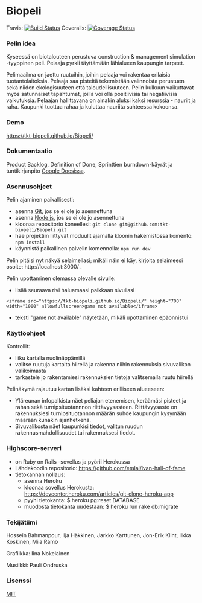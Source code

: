 # Biopeli 

Travis: [![Build Status](https://travis-ci.org/tkt-biopeli/Biopeli.svg?branch=master)](https://travis-ci.org/tkt-biopeli/Biopeli)
Coveralls: [![Coverage Status](https://coveralls.io/repos/github/tkt-biopeli/Biopeli/badge.svg?branch=master)](https://coveralls.io/github/tkt-biopeli/Biopeli?branch=master)

### Pelin idea

Kyseessä on biotalouteen perustuva construction & management simulation -tyyppinen peli. Pelaaja pyrkii täyttämään lähialueen kaupungin tarpeet.

Pelimaailma on jaettu ruutuihin, joihin pelaaja voi rakentaa erilaisia tuotantolaitoksia. Pelaaja saa pisteitä tekemistään valinnoista perustuen sekä niiden ekologisuuteen että taloudellisuuteen. Pelin kulkuun vaikuttavat myös satunnaiset tapahtumat, joilla voi olla positiivisia tai negatiivisia vaikutuksia. Pelaajan hallittavana on ainakin aluksi kaksi resurssia - nauriit ja raha. Kaupunki tuottaa rahaa ja kuluttaa nauriita suhteessa kokoonsa.

### Demo

https://tkt-biopeli.github.io/Biopeli/

### Dokumentaatio
Product Backlog, Definition of Done, Sprinttien burndown-käyrät ja tuntikirjanpito [Google Docsissa](https://docs.google.com/spreadsheets/d/1jGGEMFrbdNQ7DfI0Ranoajh7EyWghUSOJsJR0W0MmUg/edit?usp=sharing).

### Asennusohjeet
Pelin ajaminen paikallisesti:
- asenna [Git](https://git-scm.com/book/en/v2/Getting-Started-Installing-Git), jos se ei ole jo asennettuna
- asenna [Node.js](https://nodejs.org/en/download/package-manager/), jos se ei ole jo asennettuna
- kloonaa repositorio koneellesi: `git clone git@github.com:tkt-biopeli/Biopeli.git`
- hae projektiin liittyvät moduulit ajamalla kloonin hakemistossa komento: `npm install`
- käynnistä paikallinen palvelin komennolla: `npm run dev`

Pelin pitäisi nyt näkyä selaimellasi; mikäli näin ei käy, kirjoita selaimeesi osoite: http://localhost:3000/ .

Pelin upottaminen olemassa olevalle sivulle:
- lisää seuraava rivi haluamaasi paikkaan sivullasi
```
<iframe src="https://tkt-biopeli.github.io/Biopeli/" height="700" width="1000" allowfullscreen>game not available</iframe>
```
- teksti "game not available" näytetään, mikäli upottaminen epäonnistui

### Käyttöohjeet
Kontrollit:
- liiku kartalla nuolinäppämillä
- valitse ruutuja kartalta hiirellä ja rakenna niihin rakennuksia sivuvalikon valikoimasta
- tarkastele jo rakentamiesi rakennuksien tietoja valitsemalla ruutu hiirellä

Pelinäkymä rajautuu kartan lisäksi kahteen erilliseen alueeseen:
- Yläreunan infopalkista näet peliajan etenemisen, keräämäsi pisteet ja rahan sekä turnipsituotannnon riittävyysasteen. Riittävyysaste on rakennuksiesi turnipsituotannon määrän suhde kaupungin kysymään määrään kunakin ajanhetkenä.
- Sivuvalikosta näet kaupunkisi tiedot, valitun ruudun rakennusmahdollisuudet tai rakennuksesi tiedot.

### Highscore-serveri
- on Ruby on Rails -sovellus ja pyörii Herokussa
- Lähdekoodin repositorio: https://github.com/emlai/ivan-hall-of-fame
- tietokannan nollaus:
  	- asenna Heroku
	- kloonaa sovellus Herokusta: https://devcenter.heroku.com/articles/git-clone-heroku-app
	- pyyhi tietokanta: $ heroku pg:reset DATABASE
	- muodosta tietokanta uudestaan: $ heroku run rake db:migrate 

### Tekijätiimi
Hossein Bahmanpour, Ilja Häkkinen, Jarkko Karttunen, Jon-Erik Klint, Ilkka Koskinen, Miia Rämö

Grafiikka: Iina Nokelainen

Musiikki: Pauli Ondruska

### Lisenssi
[MIT](https://opensource.org/licenses/MIT)
